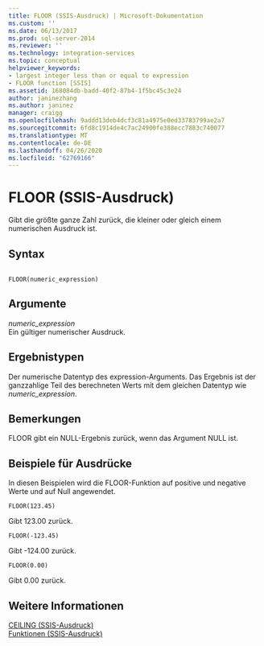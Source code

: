 ```yaml
---
title: FLOOR (SSIS-Ausdruck) | Microsoft-Dokumentation
ms.custom: ''
ms.date: 06/13/2017
ms.prod: sql-server-2014
ms.reviewer: ''
ms.technology: integration-services
ms.topic: conceptual
helpviewer_keywords:
- largest integer less than or equal to expression
- FLOOR function [SSIS]
ms.assetid: 168084db-badd-40f2-87b4-1f5bc45c3e24
author: janinezhang
ms.author: janinez
manager: craigg
ms.openlocfilehash: 9addd13deb4dcf3c81a4975e0ed33783799ae2a7
ms.sourcegitcommit: 6fd8c1914de4c7ac24900fe388ecc7883c740077
ms.translationtype: MT
ms.contentlocale: de-DE
ms.lasthandoff: 04/26/2020
ms.locfileid: "62769166"
---
```

# <a name="floor-ssis-expression"></a>FLOOR (SSIS-Ausdruck)
  Gibt die größte ganze Zahl zurück, die kleiner oder gleich einem numerischen Ausdruck ist.  
  
## <a name="syntax"></a>Syntax  
  
```  
  
FLOOR(numeric_expression)  
```  
  
## <a name="arguments"></a>Argumente  
 *numeric_expression*  
 Ein gültiger numerischer Ausdruck.  
  
## <a name="result-types"></a>Ergebnistypen  
 Der numerische Datentyp des expression-Arguments. Das Ergebnis ist der ganzzahlige Teil des berechneten Werts mit dem gleichen Datentyp wie *numeric_expression*.  
  
## <a name="remarks"></a>Bemerkungen  
 FLOOR gibt ein NULL-Ergebnis zurück, wenn das Argument NULL ist.  
  
## <a name="expression-examples"></a>Beispiele für Ausdrücke  
 In diesen Beispielen wird die FLOOR-Funktion auf positive und negative Werte und auf Null angewendet.  
  
```  
FLOOR(123.45)  
```  
  
 Gibt 123.00 zurück.  
  
```  
FLOOR(-123.45)  
```  
  
 Gibt -124.00 zurück.  
  
```  
FLOOR(0.00)  
```  
  
 Gibt 0.00 zurück.  
  
## <a name="see-also"></a>Weitere Informationen  
 [CEILING &#40;SSIS-Ausdruck&#41;](ceiling-ssis-expression.md)   
 [Funktionen &#40;SSIS-Ausdruck&#41;](functions-ssis-expression.md)  
  
  
